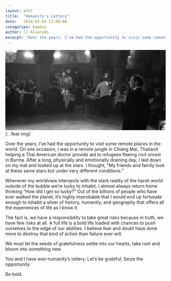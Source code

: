 ```yaml
---
layout: post
title:  "Humanity's Lottery"
date:   2014-03-04 12:00:00
categories: bamboo 
author: CJ Alvarado
excerpt: "Over the years, I’ve had the opportunity to visit some remote places in the world. On one occasion, I was in a remote jungle in Chiang Mai, Thailand helping a Thai American doctor provide aid to refugees fleeing civil unrest in Burma."
---
```


![Humanity's Lottery](/images/posts/humanitys-lottery.jpg){: .feat-img}

Over the years, I’ve had the opportunity to visit some remote places in the world. On one occasion, I was in a remote jungle in Chiang Mai, Thailand helping a Thai American doctor provide aid to refugees fleeing civil unrest in Burma. After a long, physically and emotionally draining day, I laid down on my mat and looked up at the stars. I thought, “My friends and family look at these same stars but under very different conditions.”

Whenever my worldview intersects with the stark reality of the harsh world outside of the bubble we’re lucky to inhabit, I almost always return home thinking “How did I get so lucky?” Out of the billions of people who have ever walked the planet, it’s highly improbable that I would end up fortunate enough to inhabit a sliver of history, humanity, and geography that offers all the experiences of life as I know it.

The fact is, we have a responsibility to take great risks because in truth, we have few risks at all. A full life is a bold life loaded with chances to push ourselves to the edge of our abilities. I believe fear and doubt have done more to destroy that kind of action than failure ever will.

We must let the seeds of gratefulness settle into our hearts, take root and bloom into something new.

You and I have won humanity’s lottery. Let’s be grateful. Seize the opportunity.

Be bold.
